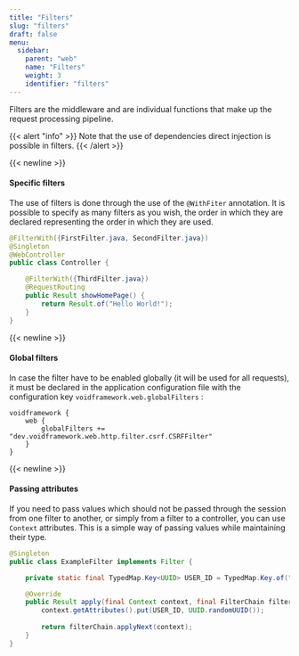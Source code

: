 ```yaml
---
title: "Filters"
slug: "filters"
draft: false
menu:
  sidebar:
    parent: "web"
    name: "Filters"
    weight: 3
    identifier: "filters"
---
```


Filters are the middleware and are individual functions that make up the request processing pipeline.

{{< alert "info" >}}
Note that the use of dependencies direct injection is possible in filters.
{{< /alert >}}


{{< newline >}}
#### Specific filters

The use of filters is done through the use of the `@WithFiter` annotation. It is possible to specify as many filters as you wish, the order in which they are declared representing the order in which they are used.

```java
@FilterWith({FirstFilter.java, SecondFilter.java})
@Singleton
@WebController
public class Controller {

    @FilterWith({ThirdFilter.java})
    @RequestRouting
    public Result showHomePage() {
        return Result.of("Hello World!");
    }
}
```



{{< newline >}}
#### Global filters

In case the filter have to be enabled globally (it will be used for all requests), it must be declared in the application configuration file with the configuration key `voidframework.web.globalFilters` :

```text
voidframework {
    web {
        globalFilters += "dev.voidframework.web.http.filter.csrf.CSRFFilter"
    }
}
```



{{< newline >}}
#### Passing attributes

If you need to pass values which should not be passed through the session from one filter to another, or simply from a filter to a controller, you can use `Context` attributes. This is a simple way of passing values while maintaining their type.

```java
@Singleton
public class ExampleFilter implements Filter {

    private static final TypedMap.Key<UUID> USER_ID = TypedMap.Key.of("USER_ID");

    @Override
    public Result apply(final Context context, final FilterChain filterChain) {
        context.getAttributes().put(USER_ID, UUID.randomUUID());
        
        return filterChain.applyNext(context);
    }
}
```
